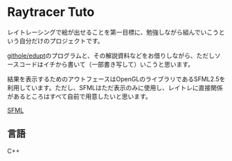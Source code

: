 # Raytracer Tuto

レイトレーシングで絵が出せることを第一目標に、勉強しながら組んでいこうという自分だけのプロジェクトです。

[githole/edupt](https://github.com/githole/edupt)のプログラムと、その解説資料などをお借りしながら、ただしソースコードはイチから書いて（一部書き写して）いこうと思います。

結果を表示するためのアウトフェースはOpenGLのライブラリであるSFML2.5を利用しています。ただし、SFMLはただ表示のみに使用し、レイトレに直接関係があるところはすべて自前で用意したいと思います。

[SFML](https://www.sfml-dev.org/)

## 言語

C++


